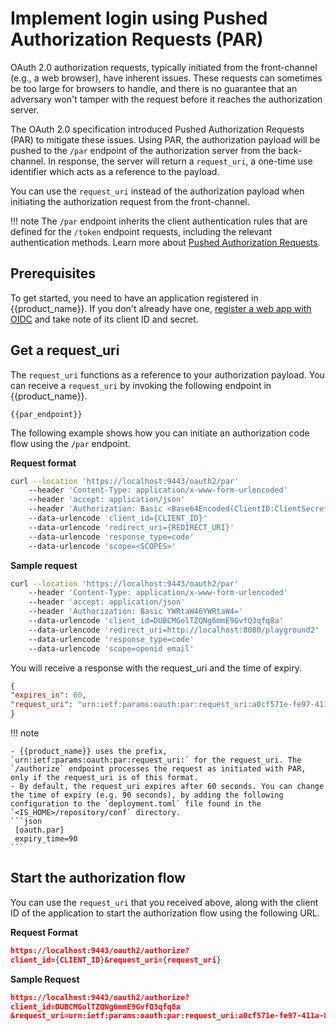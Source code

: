 # Implement login using Pushed Authorization Requests (PAR)

OAuth 2.0 authorization requests, typically initiated from the front-channel (e.g., a web browser), have inherent issues. These requests can sometimes be too large for browsers to handle, and there is no guarantee that an adversary won't tamper with the request before it reaches the authorization server.

The OAuth 2.0 specification introduced Pushed Authorization Requests (PAR) to mitigate these issues. Using PAR, the authorization payload will be pushed to the `/par` endpoint of the authorization server from the back-channel. In response, the server will return a `request_uri`, a one-time use identifier which acts as a reference to the payload.

You can use the `request_uri` instead of the authorization payload when initiating the authorization request from the front-channel.

!!! note
    The `/par` endpoint inherits the client authentication rules that are defined for the `/token` endpoint requests, including the relevant authentication methods. Learn more about [Pushed Authorization Requests]({{base_path}}/references/pushed-authorization-requests/).

## Prerequisites

To get started, you need to have an application registered in {{product_name}}. If you don't already have one, [register a web app with OIDC]({{base_path}}/guides/applications/register-oidc-web-app/) and take note of its client ID and secret.

## Get a request_uri

The `request_uri` functions as a reference to your authorization payload. You can receive a `request_uri` by invoking the following endpoint in {{product_name}}.

```
{{par_endpoint}}
```

The following example shows how you can initiate an authorization code flow using the `/par` endpoint.

**Request format**

```bash
curl --location 'https://localhost:9443/oauth2/par'
    --header 'Content-Type: application/x-www-form-urlencoded'
    --header 'accept: application/json'
    --header 'Authorization: Basic <Base64Encoded(ClientID:ClientSecret)>'
    --data-urlencode 'client_id={CLIENT_ID}'
    --data-urlencode 'redirect_uri={REDIRECT_URI}'
    --data-urlencode 'response_type=code'
    --data-urlencode 'scope=<SCOPES>'
```

**Sample request**

```bash
curl --location 'https://localhost:9443/oauth2/par'
    --header 'Content-Type: application/x-www-form-urlencoded'
    --header 'accept: application/json'
    --header 'Authorization: Basic YWRtaW46YWRtaW4='
    --data-urlencode 'client_id=DUBCMGolTZQNg6mmE9GvfQ3qfq8a'
    --data-urlencode 'redirect_uri=http://localhost:8080/playground2'
    --data-urlencode 'response_type=code'
    --data-urlencode 'scope=openid email'
```

You will receive a response with the request_uri and the time of expiry.

```json
{
"expires_in": 60,
"request_uri": "urn:ietf:params:oauth:par:request_uri:a0cf571e-fe97-411a-8f33-3c01913c0e5f"
}
```

!!! note

    - {{product_name}} uses the prefix, `urn:ietf:params:oauth:par:request_uri:` for the request_uri. The `/authorize` endpoint processes the request as initiated with PAR, only if the request_uri is of this format.
    - By default, the request_uri expires after 60 seconds. You can change the time of expiry (e.g. 90 seconds), by adding the following configuration to the `deployment.toml` file found in the `<IS_HOME>/repository/conf` directory.
    ```json
     [oauth.par]
     expiry_time=90
    ```

## Start the authorization flow

You can use the `request_uri` that you received above, along with the client ID of the application to start the authorization flow using the following URL.

**Request Format**

``` json
https://localhost:9443/oauth2/authorize?
client_id={CLIENT_ID}&request_uri={request_uri}
```

**Sample Request**

``` json
https://localhost:9443/oauth2/authorize?
client_id=DUBCMGolTZQNg6mmE9GvfQ3qfq8a
&request_uri=urn:ietf:params:oauth:par:request_uri:a0cf571e-fe97-411a-8f33-3c01913c0e5f
```
